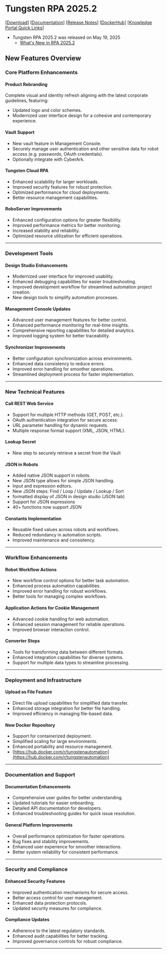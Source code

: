 # Tungsten RPA 2025.2 
[[Download](https://delivery.tungstenautomation.com)] [[Documentation](https://docshield.tungstenautomation.com/Portal/Products/en_US/RPA/2025.2-shem3gtulr/RPA.htm)] [[Release Notes](https://docshield.tungstenautomation.com/RPA/en_US/2025.2-shem3gtulr/help/rpa_rn/index.html)]  [[DockerHub](https://hub.docker.com/u/tungstenautomation)]  [[Knowledge Portal Quick Links](https://knowledge.tungstenautomation.com/bundle/z-kb-articles-salesforce9/page/34865.html)]
* Tungsten RPA 2025.2 was released on May 19, 2025
  * [What's New in RPA 2025.2](https://docshield.tungstenautomation.com/RPA/en_US/2025.2-shem3gtulr/help/rpa_rn/rpa_releasenotes/c_newfeatures.html)
## New Features Overview
### Core Platform Enhancements
#### Product Rebranding
Complete visual and identity refresh aligning with the latest corporate guidelines, featuring:
- Updated logo and color schemes.
- Modernized user interface design for a cohesive and contemporary experience.

#### Vault Support
- New vault feature in Management Console.
- Securely manage user authentication and other sensitive data for robot access (e.g. passwords, OAuth credentials).
- Optionally integrate with CyberArk.
  
#### Tungsten Cloud RPA
- Enhanced scalability for larger workloads.
- Improved security features for robust protection.
- Optimized performance for cloud deployments.
- Better resource management capabilities.

#### RoboServer Improvements
- Enhanced configuration options for greater flexibility.
- Improved performance metrics for better monitoring.
- Increased stability and reliability.
- Optimized resource utilization for efficient operations.

---

### Development Tools

#### Design Studio Enhancements
- Modernized user interface for improved usability.
- Enhanced debugging capabilities for easier troubleshooting.
- Improved development workflow for streamlined automation project creation.
- New design tools to simplify automation processes.

#### Management Console Updates
- Advanced user management features for better control.
- Enhanced performance monitoring for real-time insights.
- Comprehensive reporting capabilities for detailed analytics.
- Improved logging system for better traceability.

#### Synchronizer Improvements
- Better configuration synchronization across environments.
- Enhanced data consistency to reduce errors.
- Improved error handling for smoother operations.
- Streamlined deployment process for faster implementation.

---

### New Technical Features

#### Call REST Web Service
- Support for multiple HTTP methods (GET, POST, etc.).
- OAuth authentication integration for secure access.
- URL parameter handling for dynamic requests.
- Multiple response format support (XML, JSON, HTML).

#### Lookup Secret 
- New step to securely retrieve a secret from the Vault
  
#### JSON in Robots
- Added native JSON support in robots.
- New JSON type allows for simple JSON handling.
- Input and expression editors.
- New JSON steps: Find / Loop / Update / Lookup / Sort
- formatted display of JSON in design studio (JSON tab)
- Support for JSON expressions
- 40+ functions now support JSON

#### Constants Implementation
- Reusable fixed values across robots and workflows.
- Reduced redundancy in automation scripts.
- Improved maintenance and consistency.

---

### Workflow Enhancements

#### Robot Workflow Actions
- New workflow control options for better task automation.
- Enhanced process automation capabilities.
- Improved error handling for robust workflows.
- Better tools for managing complex workflows.

#### Application Actions for Cookie Management
- Advanced cookie handling for web automation.
- Enhanced session management for reliable operations.
- Improved browser interaction control.

#### Converter Steps
- Tools for transforming data between different formats.
- Enhanced integration capabilities for diverse systems.
- Support for multiple data types to streamline processing.

---

### Deployment and Infrastructure

#### Upload as File Feature
- Direct file upload capabilities for simplified data transfer.
- Enhanced storage integration for better file handling.
- Improved efficiency in managing file-based data.

#### New Docker Repository
- Support for containerized deployment.
- Simplified scaling for large environments.
- Enhanced portability and resource management.
- [https://hub.docker.com/r/tungstenautomation](https://hub.docker.com/r/tungstenautomation)

---

### Documentation and Support

#### Documentation Enhancements
- Comprehensive user guides for better understanding.
- Updated tutorials for easier onboarding.
- Detailed API documentation for developers.
- Enhanced troubleshooting guides for quick issue resolution.

#### General Platform Improvements
- Overall performance optimization for faster operations.
- Bug fixes and stability improvements.
- Enhanced user experience for smoother interactions.
- Better system reliability for consistent performance.

---

### Security and Compliance

#### Enhanced Security Features
- Improved authentication mechanisms for secure access.
- Better access control for user management.
- Enhanced data protection protocols.
- Updated security measures for compliance.

#### Compliance Updates
- Adherence to the latest regulatory standards.
- Enhanced audit capabilities for better tracking.
- Improved governance controls for robust compliance.

---
